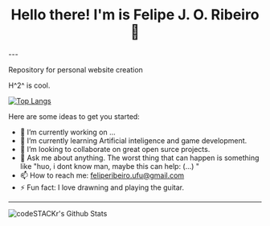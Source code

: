 <h1 align="center"> Hello there! I'm is Felipe J. O. Ribeiro🚀 </h1>
---

Repository for personal website creation

H^2^  is cool.


[![Top Langs](https://github-readme-stats.vercel.app/api/top-langs/?username=feliperibeiroufu&hide=html&count_private=true)](https://github.com/anuraghazra/github-readme-stats)

Here are some ideas to get you started:

- 🔭 I’m currently working on ...
- 🌱 I’m currently learning Artificial inteligence and game development.
- 👯 I’m looking to collaborate on great open surce projects. 
- 💬 Ask me about anything. The worst thing that can happen is something like "huo, i dont know man, maybe this can help: (...) "
- 📫 How to reach me: feliperibeiro.ufu@gmail.com
- ⚡ Fun fact: I love drawning and playing the guitar.

---

<img align="left" alt="codeSTACKr's Github Stats" src="https://github-readme-stats.vercel.app/api?username=feliperibeiroufu&show_icons=true&hide_border=true&count_private=true" />




